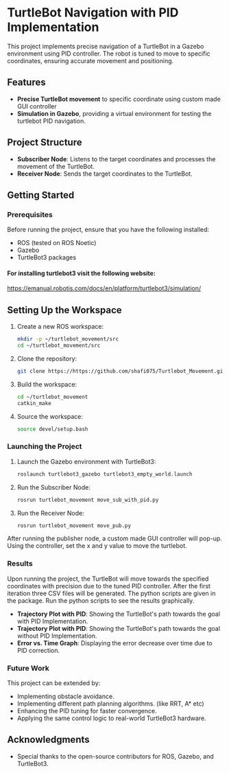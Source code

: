 # TurtleBot Navigation with PID Implementation

This project implements precise navigation of a TurtleBot in a Gazebo environment using PID controller. The robot is tuned to move to specific coordinates, ensuring accurate movement and positioning. 

## Features

- **Precise TurtleBot movement** to specific coordinate using custom made GUI controller
- **Simulation in Gazebo**, providing a virtual environment for testing the turtlebot PID navigation.

## Project Structure

- **Subscriber Node**: Listens to the target coordinates and processes the movement of the TurtleBot.
- **Receiver Node**: Sends the target coordinates to the TurtleBot.

## Getting Started

### Prerequisites

Before running the project, ensure that you have the following installed:

- ROS (tested on ROS Noetic)
- Gazebo
- TurtleBot3 packages
#### For installing turtlebot3 visit the following website: 
https://emanual.robotis.com/docs/en/platform/turtlebot3/simulation/

## Setting Up the Workspace

1. Create a new ROS workspace:

    ```bash
    mkdir -p ~/turtlebot_movement/src
    cd ~/turtlebot_movement/src
    ```

2. Clone the repository:

    ```bash
    git clone https://https://github.com/shafi075/Turtlebot_Movement.git
    ```

3. Build the workspace:

    ```bash
    cd ~/turtlebot_movement
    catkin_make
    ```

4. Source the workspace:

    ```bash
    source devel/setup.bash
    ```

### Launching the Project

1. Launch the Gazebo environment with TurtleBot3:

    ```bash
    roslaunch turtlebot3_gazebo turtlebot3_empty_world.launch
    ```

2. Run the Subscriber Node:

    ```bash
    rosrun turtlebot_movement move_sub_with_pid.py
    ```

3. Run the Receiver Node:

    ```bash
    rosrun turtlebot_movement move_pub.py
    ```
After running the publisher node, a custom made GUI controller will pop-up. Using the controller, set the x and y value to move the turtlebot.



### Results

Upon running the project, the TurtleBot will move towards the specified coordinates with precision due to the tuned PID controller. After the first iteration three CSV files will be generated. The python scripts are given in the package. Run the python scripts to see the results graphically.

- **Trajectory Plot with PID**: Showing the TurtleBot's path towards the goal with PID Implementation.
- **Trajectory Plot with PID**: Showing the TurtleBot's path towards the goal without PID Implementation.
- **Error vs. Time Graph**: Displaying the error decrease over time due to PID correction.


### Future Work

This project can be extended by:

- Implementing obstacle avoidance.
- Implementing different path planning algorithms. (like RRT, A* etc)
- Enhancing the PID tuning for faster convergence.
- Applying the same control logic to real-world TurtleBot3 hardware.


## Acknowledgments

- Special thanks to the open-source contributors for ROS, Gazebo, and TurtleBot3.
